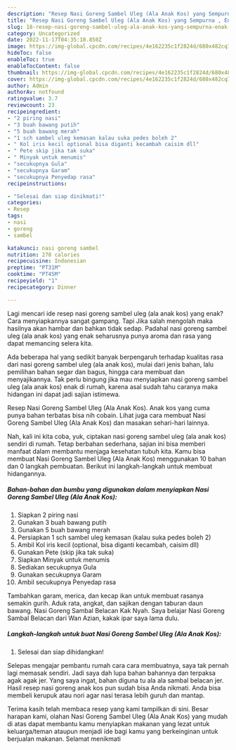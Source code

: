 ```yaml
---
description: "Resep Nasi Goreng Sambel Uleg (Ala Anak Kos) yang Sempurna , Enak Banget"
title: "Resep Nasi Goreng Sambel Uleg (Ala Anak Kos) yang Sempurna , Enak Banget"
slug: 18-resep-nasi-goreng-sambel-uleg-ala-anak-kos-yang-sempurna-enak-banget
category: Uncategorized
date: 2022-11-17T04:35:18.850Z
image: https://img-global.cpcdn.com/recipes/4e162235c1f2824d/680x482cq70/nasi-goreng-sambel-uleg-ala-anak-kos-foto-resep-utama.jpg
hideToc: false
enableToc: true
enableTocContent: false
thumbnail: https://img-global.cpcdn.com/recipes/4e162235c1f2824d/680x482cq70/nasi-goreng-sambel-uleg-ala-anak-kos-foto-resep-utama.jpg
cover: https://img-global.cpcdn.com/recipes/4e162235c1f2824d/680x482cq70/nasi-goreng-sambel-uleg-ala-anak-kos-foto-resep-utama.jpg
author: Admin
authorAv: notfound
ratingvalue: 3.7
reviewcount: 23
recipeingredient:
- "2 piring nasi"
- "3 buah bawang putih"
- "5 buah bawang merah"
- "1 sch sambel uleg kemasan kalau suka pedes boleh 2"
- " Kol iris kecil optional bisa diganti kecambah caisim dll"
- " Pete skip jika tak suka"
- " Minyak untuk menumis"
- "secukupnya Gula"
- "secukupnya Garam"
- "secukupnya Penyedap rasa"
recipeinstructions:

- "Selesai dan siap dinikmati!"
categories:
- Resep
tags:
- nasi
- goreng
- sambel

katakunci: nasi goreng sambel 
nutrition: 278 calories
recipecuisine: Indonesian
preptime: "PT31M"
cooktime: "PT45M"
recipeyield: "1"
recipecategory: Dinner

---
```



Lagi mencari ide resep nasi goreng sambel uleg (ala anak kos) yang enak? Cara menyiapkannya sangat gampang. Tapi Jika salah mengolah maka hasilnya akan hambar dan bahkan tidak sedap. Padahal nasi goreng sambel uleg (ala anak kos) yang enak seharusnya punya aroma dan rasa yang dapat memancing selera kita.


Ada beberapa hal yang sedikit banyak berpengaruh terhadap kualitas rasa dari nasi goreng sambel uleg (ala anak kos), mulai dari jenis bahan, lalu pemilihan bahan segar dan bagus, hingga cara membuat dan menyajikannya. Tak perlu bingung jika mau menyiapkan nasi goreng sambel uleg (ala anak kos) enak di rumah, karena asal sudah tahu caranya maka hidangan ini dapat jadi sajian istimewa.

Resep Nasi Goreng Sambel Uleg (Ala Anak Kos). Anak kos yang cuma punya bahan terbatas bisa nih cobain. Lihat juga cara membuat Nasi Goreng Sambel Uleg (Ala Anak Kos) dan masakan sehari-hari lainnya.


Nah, kali ini kita coba, yuk, ciptakan nasi goreng sambel uleg (ala anak kos) sendiri di rumah. Tetap berbahan sederhana, sajian ini bisa memberi manfaat dalam membantu menjaga kesehatan tubuh kita. Kamu bisa membuat Nasi Goreng Sambel Uleg (Ala Anak Kos) menggunakan 10 bahan dan 0 langkah pembuatan. Berikut ini langkah-langkah untuk membuat hidangannya.

<!--inarticleads1-->

##### Bahan-bahan dan bumbu yang digunakan dalam menyiapkan Nasi Goreng Sambel Uleg (Ala Anak Kos):

1. Siapkan 2 piring nasi
1. Gunakan 3 buah bawang putih
1. Gunakan 5 buah bawang merah
1. Persiapkan 1 sch sambel uleg kemasan (kalau suka pedes boleh 2)
1. Ambil  Kol iris kecil (optional, bisa diganti kecambah, caisim dll)
1. Gunakan  Pete (skip jika tak suka)
1. Siapkan  Minyak untuk menumis
1. Sediakan secukupnya Gula
1. Gunakan secukupnya Garam
1. Ambil secukupnya Penyedap rasa


Tambahkan garam, merica, dan kecap ikan untuk membuat rasanya semakin gurih. Aduk rata, angkat, dan sajikan dengan taburan daun bawang. Nasi Goreng Sambal Belacan Kak Nyah. Saya belajar Nasi Goreng Sambal Belacan dari Wan Azian, kakak ipar saya lama dulu. 

<!--inarticleads2-->

##### Langkah-langkah untuk buat Nasi Goreng Sambel Uleg (Ala Anak Kos):


1. Selesai dan siap dihidangkan!

Selepas mengajar pembantu rumah cara cara membuatnya, saya tak pernah lagi memasak sendiri. Jadi saya dah lupa bahan bahannya dan terpaksa agak agak jer. Yang saya ingat, bahan diguna tu ala ala sambal belacan jer. Hasil resep nasi goreng anak kos pun sudah bisa Anda nikmati. Anda bisa membeli kerupuk atau nori agar nasi terasa lebih guruh dan mantap. 

Terima kasih telah membaca resep yang kami tampilkan di sini. Besar harapan kami, olahan Nasi Goreng Sambel Uleg (Ala Anak Kos) yang mudah di atas dapat membantu kamu menyiapkan makanan yang lezat untuk keluarga/teman ataupun menjadi ide bagi kamu yang berkeinginan untuk berjualan makanan. Selamat menikmati
